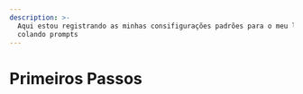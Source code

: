 ```yaml
---
description: >-
  Aqui estou registrando as minhas consifigurações padrões para o meu linux,
  colando prompts
---
```


# Primeiros Passos

